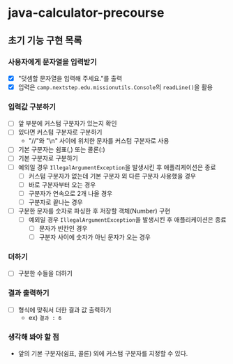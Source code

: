# java-calculator-precourse

## 초기 기능 구현 목록

### 사용자에게 문자열을 입력받기
- [x] "덧셈할 문자열을 입력해 주세요."를 출력
- [x] 입력은 `camp.nextstep.edu.missionutils.Console`의 `readLine()`을 활용

### 입력값 구분하기
- [ ] 앞 부분에 커스텀 구분자가 있는지 확인
- [ ] 있다면 커스텀 구분자로 구분하기
  - "//"와 "\n" 사이에 위치한 문자를 커스텀 구분자로 사용
- [ ] 기본 구분자는 쉼표(,) 또는 콜론(:)
- [ ] 기본 구분자로 구분하기
- [ ] 예외일 경우 `IllegalArgumentException`을 발생시킨 후 애플리케이션은 종료
  - [ ] 커스텀 구분자가 없는데 기본 구분자 외 다른 구분자 사용했을 경우
  - [ ] 바로 구분자부터 오는 경우
  - [ ] 구분자가 연속으로 2개 나올 경우
  - [ ] 구분자로 끝나는 경우
- [ ] 구분한 문자를 숫자로 파싱한 후 저장할 객체(Number) 구현
  - [ ] 예외일 경우 `IllegalArgumentException`을 발생시킨 후 애플리케이션은 종료
    - [ ] 문자가 빈칸인 경우
    - [ ] 구분자 사이에 숫자가 아닌 문자가 오는 경우

### 더하기
- [ ] 구분한 수들을 더하기

### 결과 출력하기
- [ ] 형식에 맞춰서 더한 결과 값 출력하기
  - ex) `결과 : 6`

### 생각해 봐야 할 점
- 앞의 기본 구분자(쉼표, 콜론) 외에 커스텀 구분자를 지정할 수 있다.
